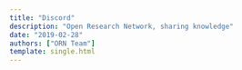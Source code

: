 ```yaml
---
title: "Discord"
description: "Open Research Network, sharing knowledge"
date: "2019-02-28"
authors: ["ORN Team"]
template: single.html
---
```

<script>
  window.location.href = "https://discord.gg/GmtV2B7pTm";
</script>
